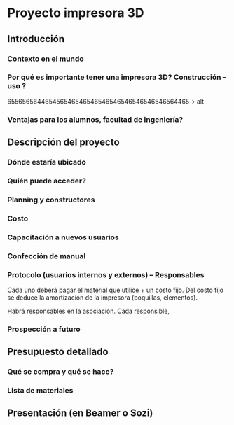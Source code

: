 Proyecto impresora 3D
============

## Introducción

### Contexto en el mundo

### Por qué es importante tener una impresora 3D?  Construcción – uso ?
655656564465456546546546546546546546546546564465-> alt
### Ventajas para los alumnos, facultad de ingeniería?

## Descripción del proyecto

### Dónde estaría ubicado

### Quién puede acceder?

### Planning y constructores

### Costo

### Capacitación a nuevos usuarios

### Confección de manual

### Protocolo (usuarios internos y externos) – Responsables

Cada uno deberá pagar el material que utilice + un costo fijo. Del costo fijo se deduce la amortización de la impresora 
(boquillas, elementos).

Habrá responsables en la asociación. Cada responsible, 

### Prospección a futuro

## Presupuesto detallado

### Qué se compra y qué se hace? 

### Lista de materiales

## Presentación (en Beamer o Sozi)

